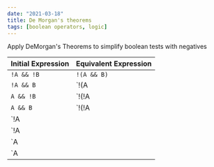```yaml
---
date: "2021-03-18"
title: De Morgan's theorems
tags: [boolean operators, logic]
---
```


Apply DeMorgan's Theorems to simplify boolean tests with negatives

| Initial Expression | Equivalent Expression |
|--------------------|-----------------------|
|    `!A && !B`      |      `!(A && B)`      |
|    `!A && B`       |      `!(A || !B)`     |
|    `A && !B`       |      `!(!A || B)`     |
|    `A && B`        |      `!(!A || !B)`    |
|    `!A || !B`      |      `!(A && B)`      |
|    `!A || B`       |     `!(A && !B)`      |
|    `A || !B`       |     `!(!A && B)`      |
|    `A || B`        |     `!(!A && !B)`     |
